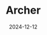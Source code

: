 ---  
layout: startup_page  
title: "Archer"  
id: "archer.com"  
permalink: "/archerarcher.com12122024/"  
website: "https://www.archer.com"  
funding_round: "Equity"  
funding_amount: "$430M"  
investors: "Stellantis, United Airlines, Wellington Management, 2PointZero"  
about: "Archer designs and develops key enabling technologies and aircraft for the future of aviation. Their focus is on advanced vertical-lift aircraft, leveraging existing commercial parts and supply chains for rapid development and deployment. The company is also expanding into defense applications through its Archer Defense program."  
markets: "Aerospace, Defense, Airlines and Aviation, Mobility Tech, Manufacturing, Climate Tech, Industrials"  
hq: "San Jose, California, United States"  
founded_year: "2018"  
linkedin: "https://www.linkedin.com/company/flyarcher"  
twitter: "https://twitter.com/ArcherAviation"  
instagram: ""  
facebook: "https://www.facebook.com/FlyArcher"  
crunchbase: "https://www.crunchbase.com/organization/archer-b2aa?utm_source=linkedin&utm_medium=referral&utm_campaign=linkedin_companies&utm_content=profile_cta_anon&trk=funding_crunchbase"  
pitchbook: "https://pitchbook.com/profiles/company/437566-60"  

date_display: "12-Dec-2024"  
date: "2024-12-12"

# SEO Optimization  
meta_title: "Archer - Equity Funding ($430M)"  
meta_description: "Archer, Archer designs and develops key enabling technologies and aircraft for the future of aviation. Their focus is on advanced vertical-lift aircraft, leve..."  
meta_keywords: "Archer, Aerospace, Defense, Airlines and Aviation, Mobility Tech, Manufacturing, Climate Tech, Industrials, Equity funding"  
canonical_url: "https://startup.projectstartups.com/archerarcher.com12122024/"  
---